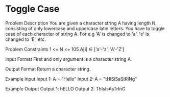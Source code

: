 # Toggle Case
Problem Description
You are given a character string A having length N, consisting of only lowercase and uppercase latin letters.
You have to toggle case of each character of string A. For e.g 'A' is changed to 'a', 'e' is changed to 'E', etc.


Problem Constraints
1 <= N <= 105
A[i] ∈ ['a'-'z', 'A'-'Z']


Input Format
First and only argument is a character string A.


Output Format
Return a character string.


Example Input
Input 1:
A = "Hello"
Input 2:
A = "tHiSiSaStRiNg"


Example Output
Output 1:
hELLO
Output 2:
ThIsIsAsTrInG